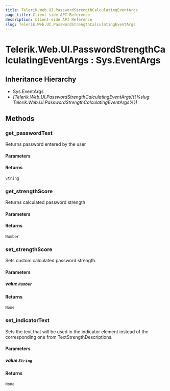 ```yaml
---
title: Telerik.Web.UI.PasswordStrengthCalculatingEventArgs
page_title: Client-side API Reference
description: Client-side API Reference
slug: Telerik.Web.UI.PasswordStrengthCalculatingEventArgs
---
```


# Telerik.Web.UI.PasswordStrengthCalculatingEventArgs : Sys.EventArgs 

## Inheritance Hierarchy

* Sys.EventArgs
* *[Telerik.Web.UI.PasswordStrengthCalculatingEventArgs]({%slug Telerik.Web.UI.PasswordStrengthCalculatingEventArgs%})*

## Methods

###  get_passwordText
Returns password entered by the user
#### Parameters
#### Returns
`String` 

###  get_strengthScore
Returns calculated password strength
#### Parameters
#### Returns
`Number` 

###  set_strengthScore
Sets custom calculated password strength.
#### Parameters
##### value `Number`
#### Returns
`None` 

###  set_indicatorText
Sets the text that will be used in the indicator element instead of the corresponding one from TextStrengthDescriptions.
#### Parameters
##### value `String`
#### Returns
`None` 
